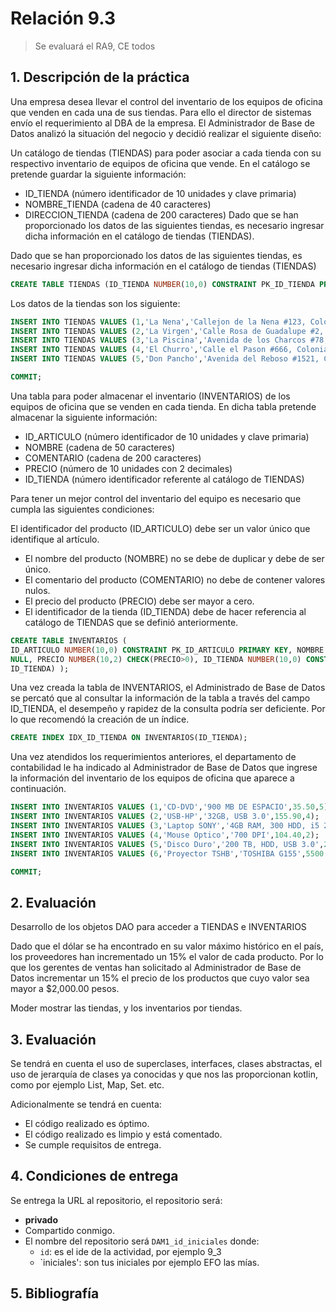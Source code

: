 # Relación 9.3

> Se evaluará el RA9, CE todos

## 1. Descripción de la práctica

Una empresa desea llevar el control del inventario de los equipos de oficina que venden en cada una de sus tiendas. Para
ello el director de sistemas envío el requerimiento al DBA de la empresa. El Administrador de Base de Datos analizó la
situación del negocio y decidió realizar el siguiente diseño:

Un catálogo de tiendas (TIENDAS) para poder asociar a cada tienda con su respectivo inventario de equipos de oficina que
vende. En el catálogo se pretende guardar la siguiente información:

- ID_TIENDA (número identificador de 10 unidades y clave primaria)
- NOMBRE_TIENDA (cadena de 40 caracteres)
- DIRECCION_TIENDA (cadena de 200 caracteres)
  Dado que se han proporcionado los datos de las siguientes tiendas, es necesario ingresar dicha información en el
  catálogo de tiendas (TIENDAS).

Dado que se han proporcionado los datos de las siguientes tiendas, es necesario ingresar dicha información en el
catálogo de tiendas (TIENDAS)

```SQL
CREATE TABLE TIENDAS (ID_TIENDA NUMBER(10,0) CONSTRAINT PK_ID_TIENDA PRIMARY KEY, NOMBRE_TIENDA VARCHAR2(40), DIRECCION_TIENDA VARCHAR2(200) );
```
Los datos de la tiendas son los siguiente:

```SQL
INSERT INTO TIENDAS VALUES (1,'La Nena','Callejon de la Nena #123, Colonia Dulce Amor');
INSERT INTO TIENDAS VALUES (2,'La Virgen','Calle Rosa de Guadalupe #2, Colonia Bajo del Cerro');
INSERT INTO TIENDAS VALUES (3,'La Piscina','Avenida de los Charcos #78, Colonia El Mojado');
INSERT INTO TIENDAS VALUES (4,'El Churro','Calle el Pason #666, Colonia El Viaje');
INSERT INTO TIENDAS VALUES (5,'Don Pancho','Avenida del Reboso #1521, Colonia El Burro');

COMMIT;
```

Una tabla para poder almacenar el inventario (INVENTARIOS) de los equipos de oficina que se venden en cada tienda. En
dicha tabla pretende almacenar la siguiente información:

- ID_ARTICULO (número identificador de 10 unidades y clave primaria)
- NOMBRE (cadena de 50 caracteres)
- COMENTARIO (cadena de 200 caracteres)
- PRECIO (número de 10 unidades con 2 decimales)
- ID_TIENDA (número identificador referente al catálogo de TIENDAS)

Para tener un mejor control del inventario del equipo es necesario que cumpla las siguientes condiciones:

El identificador del producto (ID_ARTICULO) debe ser un valor único que identifique al artículo.

- El nombre del producto (NOMBRE) no se debe de duplicar y debe de ser único.
- El comentario del producto (COMENTARIO) no debe de contener valores nulos.
- El precio del producto (PRECIO) debe ser mayor a cero.
- El identificador de la tienda (ID_TIENDA) debe de hacer referencia al catálogo de TIENDAS que se definió
  anteriormente.
  
```SQL
CREATE TABLE INVENTARIOS (
ID_ARTICULO NUMBER(10,0) CONSTRAINT PK_ID_ARTICULO PRIMARY KEY, NOMBRE VARCHAR2(50) UNIQUE, COMENTARIO VARCHAR2(200) NOT
NULL, PRECIO NUMBER(10,2) CHECK(PRECIO>0), ID_TIENDA NUMBER(10,0) CONSTRAINT FK_ID_TIENDA REFERENCES TIENDAS(
ID_TIENDA) );
```

Una vez creada la tabla de INVENTARIOS, el Administrado de Base de Datos se percató que al consultar la información de
la tabla a través del campo ID_TIENDA, el desempeño y rapidez de la consulta podría ser deficiente. Por lo que recomendó
la creación de un índice.

```SQL
CREATE INDEX IDX_ID_TIENDA ON INVENTARIOS(ID_TIENDA);
```

Una vez atendidos los requerimientos anteriores, el departamento de contabilidad le ha indicado al Administrador de Base
de Datos que ingrese la información del inventario de los equipos de oficina que aparece a continuación.

```SQL
INSERT INTO INVENTARIOS VALUES (1,'CD-DVD','900 MB DE ESPACIO',35.50,5);
INSERT INTO INVENTARIOS VALUES (2,'USB-HP','32GB, USB 3.0',155.90,4);
INSERT INTO INVENTARIOS VALUES (3,'Laptop SONY','4GB RAM, 300 HDD, i5 2.6 GHz.',13410.07,3);
INSERT INTO INVENTARIOS VALUES (4,'Mouse Optico','700 DPI',104.40,2);
INSERT INTO INVENTARIOS VALUES (5,'Disco Duro','200 TB, HDD, USB 3.0',2300.00,1);
INSERT INTO INVENTARIOS VALUES (6,'Proyector TSHB','TOSHIBA G155',5500.00,5);

COMMIT;
```

## 2. Evaluación

Desarrollo de los objetos DAO para acceder a TIENDAS e INVENTARIOS

Dado que el dólar se ha encontrado en su valor máximo histórico en el país, los proveedores han incrementado un 15% el
valor de cada producto. Por lo que los gerentes de ventas han solicitado al Administrador de Base de Datos incrementar
un 15% el precio de los productos que cuyo valor sea mayor a $2,000.00 pesos.

Moder mostrar las tiendas, y los inventarios por tiendas.

## 3. Evaluación

Se tendrá en cuenta el uso de superclases, interfaces, clases abstractas, el uso de jerarquía de clases ya conocidas y
que nos las proporcionan kotlin, como por ejemplo List, Map, Set. etc.

Adicionalmente se tendrá en cuenta:

- El código realizado es óptimo.
- El código realizado es limpio y está comentado.
- Se cumple requisitos de entrega.

## 4. Condiciones de entrega

Se entrega la URL al repositorio, el repositorio será:

- **privado**
- Compartido conmigo.
- El nombre del repositorio será `DAM1_id_iniciales` donde:
    - `id`: es el ide de la actividad, por ejemplo 9_3
    - `iniciales': son tus iniciales por ejemplo EFO las mías.

## 5. Bibliografía

